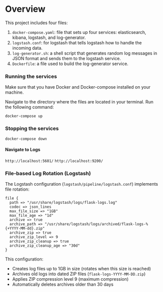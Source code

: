 
# Overview

This project includes four files:

1. `docker-compose.yaml`: file that sets up four services: elasticsearch, kibana, logstash, and log-generator.
2. `logstash.conf`: for logstash that tells logstash how to handle the incoming data.
3. `log-generator.sh`: a shell script that generates random log messages in JSON format and sends them to the logstash service.
4. `Dockerfile`: a file used to build the log-generator service.

### Running the services

Make sure that you have Docker and Docker-compose installed on your machine.

Navigate to the directory where the files are located in your terminal.
Run the following command:

`docker-compose up`

### Stopping the services

`docker-compose down`

#### Navigate to Logs

`http://localhost:5601/`
`http://localhost:9200/`


### File-based Log Rotation (Logstash)

The Logstash configuration (`logstash/pipeline/logstash.conf`) implements file rotation:

```
file {
  path => "/usr/share/logstash/logs/flask-logs.log"
  codec => json_lines
  max_file_size => "1GB"
  max_file_age => "1d"
  archive => true
  archive_path => "/usr/share/logstash/logs/archived/flask-logs-%{+YYYY-MM-dd}.zip"
  archive_zip => true
  archive_zip_level => 9
  archive_zip_cleanup => true
  archive_zip_cleanup_age => "30d"
}
```

This configuration:

- Creates log files up to 1GB in size (rotates when this size is reached)
- Archives old logs into dated ZIP files (`flask-logs-YYYY-MM-DD.zip`)
- Applies ZIP compression level 9 (maximum compression)
- Automatically deletes archives older than 30 days
